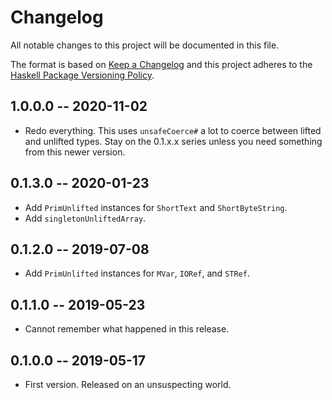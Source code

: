 # Changelog
All notable changes to this project will be documented in this file.

The format is based on [Keep a Changelog](http://keepachangelog.com/en/1.0.0/)
and this project adheres to the [Haskell Package Versioning Policy](https://pvp.haskell.org/).

## 1.0.0.0 -- 2020-11-02

* Redo everything. This uses `unsafeCoerce#` a lot to coerce between
  lifted and unlifted types. Stay on the 0.1.x.x series unless you need
  something from this newer version.

## 0.1.3.0 -- 2020-01-23

* Add `PrimUnlifted` instances for `ShortText` and `ShortByteString`.
* Add `singletonUnliftedArray`.

## 0.1.2.0 -- 2019-07-08

* Add `PrimUnlifted` instances for `MVar`, `IORef`, and `STRef`.

## 0.1.1.0 -- 2019-05-23

* Cannot remember what happened in this release.

## 0.1.0.0 -- 2019-05-17

* First version. Released on an unsuspecting world.
